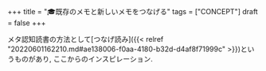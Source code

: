 +++
title = "🎓既存のメモと新しいメモをつなげる"
tags = ["CONCEPT"]
draft = false
+++

メタ認知読書の方法として[つなげ読み]({{< relref "20220601162210.md#ae138006-f0aa-4180-b32d-d4af8f71999c" >}})というものがあり, ここからのインスピレーション.
